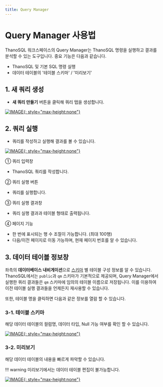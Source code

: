 ```yaml
---
title: Query Manager
---
```


# __Query Manager 사용법__

ThanoSQL 워크스페이스의 Query Manager는 ThanoSQL 명령을 실행하고 결과를 분석할 수 있는 도구입니다. 중요 기능은 다음과 같습니다.

- ThanoSQL 및 기본 SQL 명령 실행
- 데이터 테이블의 '테이블 스키마' / '미리보기'

## __1. 새 쿼리 생성__

- **새 쿼리 만들기** 버튼을 클릭해 쿼리 탭을 생성합니다.

[![IMAGE](/ko/img/getting_started/paas/workspace/img1.png){: style="max-height:none"}](/ko/img/getting_started/paas/workspace/img1.png)

## __2. 쿼리 실행__

- 쿼리를 작성하고 실행해 결과를 볼 수 있습니다.

[![IMAGE](/ko/img/getting_started/paas/workspace/img2.png){: style="max-height:none"}](/ko/img/getting_started/paas/workspace/img2.png)

① 쿼리 입력창

- ThanoSQL 쿼리를 작성합니다.

② 쿼리 실행 버튼

- 쿼리를 실행합니다.

③ 쿼리 실행 결과창

- 쿼리 실행 결과과 테이블 형태로 출력됩니다.

④ 페이지 기능

- 한 번에 표시되는 행 수 조절이 가능합니다. (최대 100행)
- 다음/이전 페이지로 이동 가능하며, 현재 페이지 번호를 알 수 있습니다.


## __3. 데이터 테이블 정보창__

좌측의 **데이터베이스 내비게이션**으로 [스키마](https://www.postgresql.org/docs/current/ddl-schemas.html) 별 테이블 구성 정보를 알 수 있습니다. ThanoSQL에서는 `public`과 `qm` 스키마가 기본적으로 제공되며, Query Manager에서 실행한 쿼리 결과들은 `qm` 스키마에 임의의 테이블 이름으로 저장됩니다. 이를 이용하여 이전 테이블 실행 결과들을 언제든지 재사용할 수 있습니다.

또한, 테이블 명을 클릭하면 다음과 같은 정보를 열람 할 수 있습니다.

### __3-1. 테이블 스키마__

해당 데이터 테이블의 컬럼명, 데이터 타입, Null 가능 여부를 확인 할 수 있습니다.

[![IMAGE](/ko/img/getting_started/paas/workspace/img3.png){: style="max-height:none"}](/ko/img/getting_started/paas/workspace/img3.png)

### __3-2. 미리보기__

해당 데이터 테이블의 내용을 빠르게 파악할 수 있습니다.

!!! warning 
    미리보기에서는 데이터 테이블 편집이 불가능합니다.

[![IMAGE](/ko/img/getting_started/paas/workspace/img4.png){: style="max-height:none"}](/ko/img/getting_started/paas/workspace/img4.png)